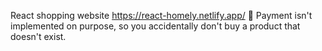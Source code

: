 React shopping website https://react-homely.netlify.app/ 🛒
Payment isn't implemented on purpose, so you accidentally don't buy a product that doesn't exist.
